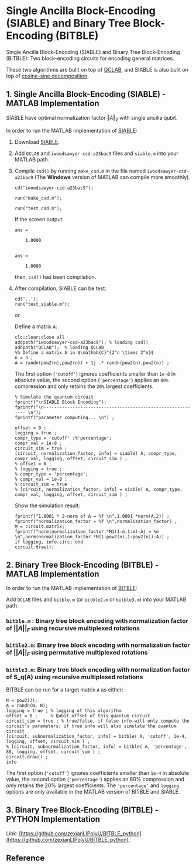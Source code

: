 # Single Ancilla Block-Encoding (SIABLE) and Binary Tree Block-Encoding (BITBLE) 
Single Ancilla Block-Encoding (SIABLE) and Binary Tree Block-Encoding (BITBLE): Two block-encoding circuits for encoding general matrices. 

These two algorithms are bulit on top of [QCLAB](https://github.com/QuantumComputingLab/qclab), and SIABLE is also bulit on top of [cosine-sine decomposition](https://www.mathworks.com/matlabcentral/fileexchange/50402-cosine-sine-decomposition).


## 1. Single Ancilla Block-Encoding (SIABLE) - MATLAB Implementation ##

SIABLE have optimal normalization factor $\Vert A\Vert_2$ with single ancilla qubit.

In order to run the MATLAB implementation of [SIABLE](https://github.com/zexianLIPolyU/BITBLE-SIABLE_matlab/tree/main/siable-qclab):

1. Download [SIABLE](https://github.com/zexianLIPolyU/BITBLE-SIABLE_matlab/tree/main/siable-qclab).
2. Add `QCLAB` and `iwoodsawyer-csd-a23bac9` files and `siable.m` into your MATLAB path.
3. Compile `csd()` by running `make_csd.m` in the file named `iwoodsawyer-csd-a23bac9` (The **Windows** version of MATLAB can compile more smoothly).
    ```
    cd("iwoodsawyer-csd-a23bac9");
    ```
    ```
    run("make_csd.m");
    ```
    ```
    run("test_csd.m");
    ```
    If the screen output:
    ```
    ans =
    
        1.0000
    
    
    ans =
    
        1.0000
    ```
    then, `csd()` has been compilation.
4. After compilation, SIABLE can be test: 
    
     ```
    cd('..');
    run("test_siable.m");
     ```
    or 
    
    Define a matrix `A`:
    
     ```
    clc;clear;close all
    addpath("iwoodsawyer-csd-a23bac9"); % loading csd() 
    addpath("QCLAB");  % loading QCLAB
    %% Define a matrix A in $\mathbb{C}^{2^n \times 2^n}$
    n = 3 ;
    A = randn(pow2(n),pow2(n)) + 1j .* randn(pow2(n),pow2(n)) ;
    ```
    The first option (`'cutoff'`) ignores coefficients smaller than `1e-8` in absolute value,
    the second option (`'percentage'`) applies an `80%` compression and only retains the `20%` largest coefficients.
    ```
    % Simulate the quantum circuit 
    fprintf("\nSIABLE Block Encoding");
    fprintf("\n------------------------------------------------------------ \n");
    fprintf("parameter computing... \n") ;
    
    offset = 0 ;
    logging = true ;
    compr_type = 'cutoff' ;%'percentage'; 
    compr_val = 1e-8 ;
    circuit_sim = true ;
    [circuit, normalization_factor, info] = siable( A, compr_type, compr_val, logging, offset, circuit_sim ) ;
    % offset = 0 ;
    % logging = true ;
    % compr_type = 'percentage'; 
    % compr_val = 1e-8 ;
    % circuit_sim = true ;
    % [circuit, normalization_factor, info] = siable( A, compr_type, compr_val, logging, offset, circuit_sim ) ;
    ```
    Show the simulation result:
    ```
    fprintf("1.0001 * 2-norm of A = %f \n",1.0001 *norm(A,2)) ;
    fprintf("normalization_factor = %f \n",normalization_factor) ;
    M = circuit.matrix;
    fprintf("norm(normalization_factor.*M1(1:m,1:m)-A) = %e \n",norm(normalization_factor.*M(1:pow2(n),1:pow2(n))-A)) ;
    if logging, info.circ; end
    circuit.draw();
    ```




## 2. Binary Tree Block-Encoding (BITBLE) - MATLAB Implementation ##

In order to run the MATLAB implementation of [BITBLE](https://github.com/zexianLIPolyU/BITBLE-SIABLE_matlab/tree/main/bitble-qclab):

Add `QCLAB` files and `bitble.m` (or `bitble2.m` or `bitble3.m`) into your MATLAB path.

### `bitble.m` : Binary tree block encoding with normalization factor of $||A||_F$ using recursive multiplexed rotations
### `bitble2.m`: Binary tree block encoding with normalization factor of $||A||_F$ using permutative multiplexed rotations
### `bitble3.m`: Binary tree block encoding with normalization factor of S_q(A) using recursive multiplexed rotations

BITBLE can be run for a target matrix `A` as either:


 ```
N = pow2(3);
A = randn(N, N);
logging = true ; % logging of this algorithm
offset = 0 ;     % Qubit offset of this quantum circuit
circuit_sim = true ; % true/false, if false info will only compute the circuit's parameters; if true info will also simulate the quantum circuit
[circuit, subnormalization_factor, info] = bitble( A, 'cutoff', 1e-4, logging, offset, circuit_sim ) ;
% [circuit, subnormalization_factor, info] = bitble( A, 'percentage', 80, logging, offset, circuit_sim ) ;
circuit.draw() ;
info

```
The first option (`'cutoff'`) ignores coefficients smaller than `1e-4` in absolute value, the second option
(`'percentage'`) applies an 80% compression and only retains the 20% largest coefficients. The `'percentage'` and `logging` options are only available in the MATLAB version of BITBLE and SIABLE.

## 3. Binary Tree Block-Encoding (BITBLE) - PYTHON Implementation ##

Link: [https://github.com/zexianLIPolyU/BITBLE_python](https://github.com/zexianLIPolyU/BITBLE_python).




## Reference
